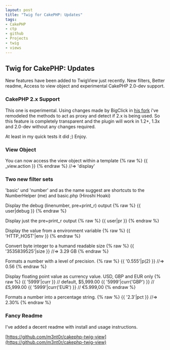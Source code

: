 ```yaml
--- 
layout: post
title: "Twig for CakePHP: Updates"
tags: 
- CakePHP
- ctp
- github
- Projects
- twig
- views
---
```


## Twig for CakePHP: Updates

New features have been added to TwigView just recently. New filters, Better readme, 
Access to view object and experimental CakePHP 2.0-dev support.

### CakePHP 2.x Support

This one is experimental. Using changes made by BigClick in 
<a href="https://github.com/bigclick/cakephp-twig-view">his fork</a> i've remodeled the 
methods to act as proxy and detect if 2.x is being used. So this feature is completely 
transparent and the plugin will work in 1.2+, 1.3x and 2.0-dev without any changes required. 

At least in my quick tests it did ;) Enjoy.

### View Object

You can now access the view object within a template
    {% raw %} {{ _view.action }} {% endraw %}  //=> 'display'

### Two new filter sets

'basic' und 'number' and as the name suggest are shortcuts 
to the NumberHelper (me) and basic.php (Hiroshi Hoaki)

Display the debug (linenumber, pre+print_r) output
    {% raw %} {{ user|debug }} {% endraw %}

Display just the pre+print_r output
    {% raw %} {{ user|pr }} {% endraw %}

Display the value from a environment variable
    {% raw %} {{ 'HTTP_HOST'|env }} {% endraw %}

Convert byte integer to a humand readable size
    {% raw %} {{ '3535839525'|size }}    //=> 3.29 GB {% endraw %}

Formats a number with a level of precision.
    {% raw %} {{ '0.555'|p(2) }}    //=> 0.56 {% endraw %}

Display floating point value as currency value. USD, GBP and EUR only
    {% raw %}
     {{ '5999'|curr }}         // default, $5,999.00
     {{ '5999'|curr('GBP') }}  // £5,999.00
     {{ '5999'|curr('EUR') }}  // €5.999,00
    {% endraw %}

Formats a number into a percentage string.
    {% raw %} {{ '2.3'|pct }}    //=> 2.30% {% endraw %}

### Fancy Readme

I've added a decent readme with install and usage instructions.

[https://github.com/m3nt0r/cakephp-twig-view](https://github.com/m3nt0r/cakephp-twig-view)

